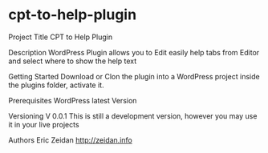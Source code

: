 # cpt-to-help-plugin
Project Title
CPT to Help Plugin

Description
WordPress Plugin allows you to Edit easily help tabs from Editor and select where to show the help text

Getting Started
Download or Clon the plugin into a WordPress project inside the plugins folder, activate it.

Prerequisites
WordPress latest Version

Versioning
V 0.0.1
This is still a development version, however you may use it in your live projects

Authors
Eric Zeidan
http://zeidan.info